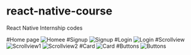 # react-native-course
 React Native Internship codes

 #Home page
![Homee](https://github.com/user-attachments/assets/1dffad0b-416e-4360-bb3b-acaffff214e3)
#Signup
![Signup](https://github.com/user-attachments/assets/d4876854-8b8f-4dbe-a4d6-4148ae05e9f3)
#Login
![Login](https://github.com/user-attachments/assets/998c5e55-e5ac-4857-be30-b92d2598db36)
#Scrollview
![Scrollview1](https://github.com/user-attachments/assets/b67c70c9-44da-4ae3-8f36-85a98cb13ca4)
![Scrollview2](https://github.com/user-attachments/assets/87df348b-96cd-40d6-8124-061c953b05e6)
#Card
![Card](https://github.com/user-attachments/assets/476e94d4-7bbd-4ff8-934e-70560078507f)
#Buttons
![Buttons](https://github.com/user-attachments/assets/7c09e8c7-0899-48d2-a76a-49d1677a00b3)
